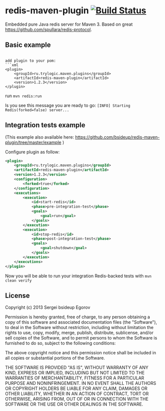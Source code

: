 redis-maven-plugin [![Build Status](https://travis-ci.org/bsideup/redis-maven-plugin.png)](https://travis-ci.org/bsideup/redis-maven-plugin)
==================

Embedded pure Java redis server for Maven 3. Based on great https://github.com/spullara/redis-protocol.


Basic example
-----------------
```

add plugin to your pom:
```xml
<plugin>
    <groupId>ru.trylogic.maven.plugins</groupId>
    <artifactId>redis-maven-plugin</artifactId>
    <version>1.2.3</version>
</plugin>
```

run ```mvn redis:run```

Is you see this message you are ready to go: ```[INFO] Starting Redis(forked=false) server...```


Integration tests example
-----------------

(This example also available here: https://github.com/bsideup/redis-maven-plugin/tree/master/example )

Configure plugin as follow:
```xml
<plugin>
    <groupId>ru.trylogic.maven.plugins</groupId>
    <artifactId>redis-maven-plugin</artifactId>
    <version>1.2.3</version>
    <configuration>
        <forked>true</forked>
    </configuration>
    <executions>
        <execution>
            <id>start-redis</id>
            <phase>pre-integration-test</phase>
            <goals>
                <goal>run</goal>
            </goals>
        </execution>
        <execution>
            <id>stop-redis</id>
            <phase>post-integration-test</phase>
            <goals>
                <goal>shutdown</goal>
            </goals>
        </execution>
    </executions>
</plugin>
```

Now you will be able to run your integration Redis-backed tests with ```mvn clean verify```

License
-----------------

Copyright (c) 2013 Sergei bsideup Egorov

Permission is hereby granted, free of charge, to any person obtaining a copy of this software and associated
documentation files (the "Software"), to deal in the Software without restriction, including without limitation
the rights to use, copy, modify, merge, publish, distribute, sublicense, and/or sell copies of the Software, and
to permit persons to whom the Software is furnished to do so, subject to the following conditions:

The above copyright notice and this permission notice shall be included in all copies or substantial
portions of the Software.

THE SOFTWARE IS PROVIDED "AS IS", WITHOUT WARRANTY OF ANY KIND, EXPRESS OR IMPLIED, INCLUDING BUT NOT LIMITED TO
THE WARRANTIES OF MERCHANTABILITY, FITNESS FOR A PARTICULAR PURPOSE AND NONINFRINGEMENT. IN NO EVENT SHALL THE
AUTHORS OR COPYRIGHT HOLDERS BE LIABLE FOR ANY CLAIM, DAMAGES OR OTHER LIABILITY, WHETHER IN AN ACTION OF CONTRACT,
TORT OR OTHERWISE, ARISING FROM, OUT OF OR IN CONNECTION WITH THE SOFTWARE OR THE USE OR OTHER DEALINGS IN THE SOFTWARE.
